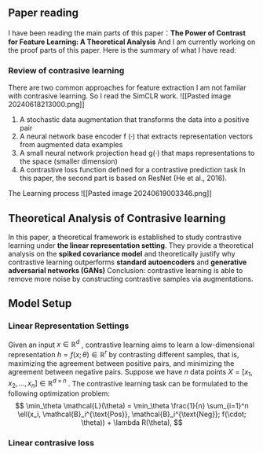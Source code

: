 ## Paper reading 
I have been reading the main parts of this paper：**The Power of Contrast for Feature Learning: A Theoretical Analysis**  And I am currently working on the proof parts of this paper. Here is the summary of what I have read:

### Review of contrasive learning
There are two common approaches for feature extraction I am not familar with contrasive learning. So I read the SimCLR work.
![[Pasted image 20240618213000.png]]
1. A stochastic data augmentation that transforms the data into a positive pair
2. A neural network base encoder f (·) that extracts representation vectors from augmented data examples
3. A small neural network projection head g(·) that maps representations to the space (smaller dimension)
4. A contrastive loss function defined for a contrastive prediction task
In this paper, the second part is based on ResNet (He et al., 2016).

The Learning process
![[Pasted image 20240619003346.png]]
## Theoretical Analysis of Contrasive learning

In this paper, a theoretical framework is established to study contrastive learning under **the linear representation setting**. They provide a theoretical analysis on the **spiked covariance model** and theoretically justify why contrastive learning outperforms **standard autoencoders** and **generative adversarial networks (GANs)** 
Conclusion: contrastive learning is able to remove more noise by constructing contrastive samples via augmentations.
## Model Setup
### Linear Representation Settings

Given an input  $x \in \mathbb{R}^d$ , contrastive learning aims to learn a low-dimensional representation $h = f(x; \theta) \in \mathbb{R}^r$ by contrasting different samples, that is, maximizing the agreement between positive pairs, and minimizing the agreement between negative pairs. Suppose we have $n$ data points  $X = [x_1, x_2, \ldots, x_n] \in \mathbb{R}^{d \times n}$ . The contrastive learning task can be formulated to the following optimization problem: 
$$
\min_\theta \mathcal{L}(\theta) = \min_\theta \frac{1}{n} \sum_{i=1}^n \ell(x_i, \mathcal{B}_i^{\text{Pos}}, \mathcal{B}_i^{\text{Neg}}; f(\cdot; \theta)) + \lambda R(\theta),
$$
### Linear contrasive loss

